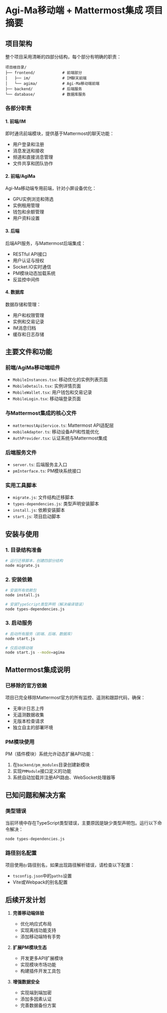 # Agi-Ma移动端 + Mattermost集成 项目摘要

## 项目架构

整个项目采用清晰的四部分结构，每个部分有明确的职责：

```
项目根目录/
├── frontend/            # 前端部分
│   ├── im/              # IM聊天前端
│   └── agima/           # Agi-Ma移动端前端
├── backend/             # 后端服务
└── database/            # 数据库服务
```

### 各部分职责

#### 1. 前端/IM
即时通讯前端模块，提供基于Mattermost的聊天功能：
- 用户登录和注册
- 消息发送和接收
- 频道和直接消息管理
- 文件共享和团队协作

#### 2. 前端/AgiMa
Agi-Ma移动端专用前端，针对小屏设备优化：
- GPU实例浏览和筛选
- 实例租用管理
- 钱包和余额管理
- 用户资料设置

#### 3. 后端
后端API服务，与Mattermost后端集成：
- RESTful API接口
- 用户认证与授权
- Socket.IO实时通信
- PM模块动态加载系统
- 反监控中间件

#### 4. 数据库
数据存储和管理：
- 用户和权限管理
- 实例和交易记录
- IM消息归档
- 缓存和日志存储

## 主要文件和功能

### 前端/AgiMa移动端组件
- `MobileInstances.tsx`: 移动优化的实例列表页面
- `MobileDetails.tsx`: 实例详情页面
- `MobileWallet.tsx`: 用户钱包和交易记录
- `MobileLogin.tsx`: 移动端登录页面

### 与Mattermost集成的核心文件
- `mattermostApiService.ts`: Mattermost API适配层
- `mobileAdapter.ts`: 移动设备API和性能优化
- `AuthProvider.tsx`: 认证系统与Mattermost集成

### 后端服务文件
- `server.ts`: 后端服务主入口
- `pmInterface.ts`: PM模块系统接口

### 实用工具脚本
- `migrate.js`: 文件结构迁移脚本
- `types-dependencies.js`: 类型声明安装脚本
- `install.js`: 依赖安装脚本
- `start.js`: 项目启动脚本

## 安装与使用

### 1. 目录结构准备
```bash
# 运行迁移脚本，创建四部分结构
node migrate.js
```

### 2. 安装依赖
```bash
# 安装所有依赖包
node install.js

# 安装TypeScript类型声明（解决编译错误）
node types-dependencies.js
```

### 3. 启动服务
```bash
# 启动所有服务（前端、后端、数据库）
node start.js

# 仅启动移动端
node start.js --mode=agima
```

## Mattermost集成说明

### 已移除的官方依赖
项目已完全移除Mattermost官方的所有监控、遥测和跟踪代码，确保：
- 无审计日志上传
- 无遥测数据收集
- 无版本检查请求
- 独立自主的部署环境

### PM模块使用
PM（插件模块）系统允许动态扩展API功能：
1. 在`backend/pm_modules`目录创建新模块
2. 实现`PMModule`接口定义的功能
3. 系统自动加载并注册API路由、WebSocket处理器等

## 已知问题和解决方案

### 类型错误
当前环境中存在TypeScript类型错误，主要原因是缺少类型声明包。运行以下命令解决：
```bash
node types-dependencies.js
```

### 路径别名配置
项目使用`@/`路径别名，如果出现路径解析错误，请检查以下配置：
- `tsconfig.json`中的`paths`设置
- Vite或Webpack的别名配置

## 后续开发计划

1. **完善移动端体验**
   - 优化响应式布局
   - 实现离线功能支持
   - 添加移动端特有手势
   
2. **扩展PM模块生态**
   - 开发更多API扩展模块
   - 实现模块市场功能
   - 构建插件开发工具包

3. **增强数据安全**
   - 实现端到端加密
   - 添加多因素认证
   - 完善数据备份方案